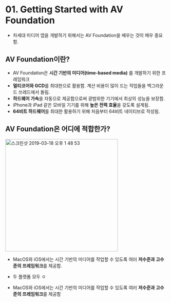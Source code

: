 # 01. Getting Started with AV Foundation

- 차세대 미디어 앱을 개발하기 위해서는 AV Foundation을 배우는 것이 매우 중요함.

## AV Foundation이란?
- AV Foundation은 **시간 기반의 미디어(time-based media)** 를 개발하기 위한 프레임워크
- **멀티코어와 GCD**를 최대한으로 활용함. 계산 비용이 많이 드는 작업들을 백그라운드 쓰레드에서 돌림.
- **하드웨어 가속**을 자동으로 제공함으로써 광범위한 기기에서 최상의 성능을 보장함.
- iPhone과 iPad 같은 모바일 기기를 위해 **높은 전력 효율**을 갖도록 설계됨.
- **64비트 하드웨어**를 최대한 활용하기 위해 처음부터 64비트 네이티브로 작성됨.

## AV Foundation은 어디에 적합한가?
<img width="350" alt="스크린샷 2019-03-18 오후 1 48 53" src="https://user-images.githubusercontent.com/12539719/54507458-c3bd8900-4984-11e9-8fbe-ee2062f2aafc.png">

- MacOS와 iOS에서는 시간 기반의 미디어를 작업할 수 있도록 여러 **저수준과 고수준의 프레임워크**를 제공함.

- 두 플랫폼 모두 ㅇ
- MacOS와 iOS에서는 시간 기반의 미디어를 작업할 수 있도록 여러 **저수준과 고수준의 프레임워크**를 제공함 
